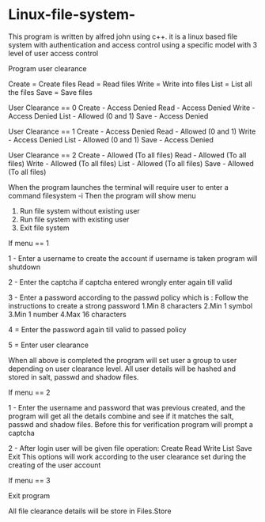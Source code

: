 # Linux-file-system-
This program is written by alfred john using c++. it is a linux based file system with authentication and access control using a specific model with 3 level of user access control 

Program user clearance 

 Create	= Create files
 Read = Read files
 Write = Write into files
 List = List all the files
 Save = Save files			  
 


User Clearance == 0
Create	- Access Denied
Read	- Access Denied
Write	- Access Denied
List	- Allowed (0 and 1)
Save	- Access Denied

User Clearance == 1
Create	- Access Denied
Read	- Allowed (0 and 1)
Write	- Access Denied
List	- Allowed (0 and 1)
Save	- Access Denied

User Clearance == 2
Create	- Allowed (To all files)
Read	- Allowed (To all files)
Write	- Allowed (To all files)
List	- Allowed (To all files)
Save	- Allowed (To all files)


When the program launches the terminal will require user to enter a command filesystem -i 
Then the program will show menu 

1. Run file system without existing user
2. Run file system with existing user
3. Exit file system




If menu == 1

1 - Enter a username to create the account if username is taken program will shutdown

2 - Enter the captcha if captcha entered wrongly enter again till valid 

3 - Enter a password according to the passwd policy which is :
    Follow the instructions to create a strong password
    1.Min 8 characters
    2.Min 1 symbol
    3.Min 1 number
    4.Max 16 characters
 
4 = Enter the password again till valid to passed policy

5 = Enter user clearance 

When all above is completed the program will set user a group to user depending on user clearance level.
All user details will be hashed and stored in salt, passwd and shadow files.


If menu == 2

1 - Enter the username and password that was previous created, and the program will get 
    all the details combine and see if it matches the salt, passwd and shadow files. 
    Before this for verification program will prompt a captcha 

2 - After login user will be given file operation:
    Create 
    Read 
    Write 
    List 
    Save 
    Exit 
This options will work according to the user clearance set during the creating of the user account 

If menu == 3 

Exit program 

All file clearance details will be store in Files.Store
